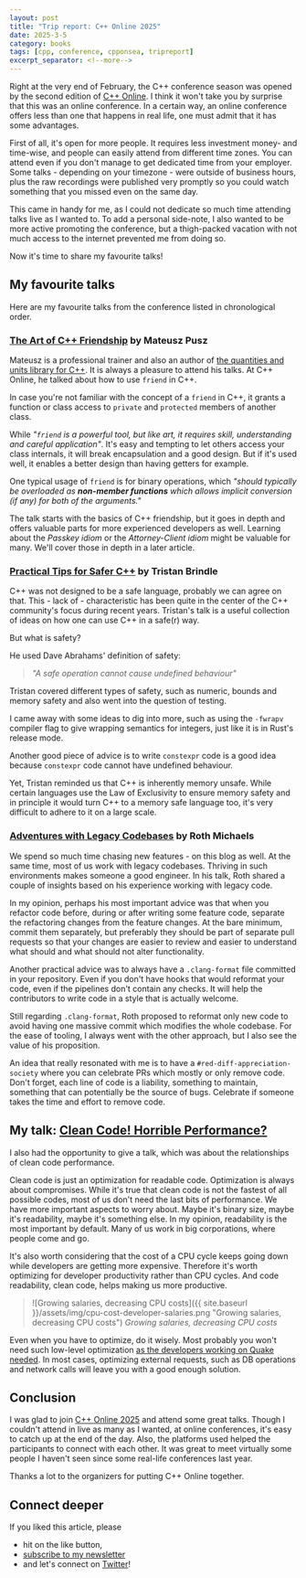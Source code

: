 ```yaml
---
layout: post
title: "Trip report: C++ Online 2025"
date: 2025-3-5
category: books
tags: [cpp, conference, cpponsea, tripreport]
excerpt_separator: <!--more-->
---
```

Right at the very end of February, the C++ conference season was opened by the second edition of [C++ Online](https://cpponline.uk/). I think it won't take you by surprise that this was an online conference. In a certain way, an online conference offers less than one that happens in real life, one must admit that it has some advantages.

First of all, it's open for more people. It requires less investment money- and time-wise, and people can easily attend from different time zones. You can attend even if you don't manage to get dedicated time from your employer. Some talks - depending on your timezone - were outside of business hours, plus the raw recordings were published very promptly so you could watch something that you missed even on the same day.

This came in handy for me, as I could not dedicate so much time attending talks live as I wanted to. To add a personal side-note, I also wanted to be more active promoting the conference, but a thigh-packed vacation with not much access to the internet prevented me from doing so.

Now it's time to share my favourite talks!

## My favourite talks

Here are my favourite talks from the conference listed in chronological order.

### [The Art of C++ Friendship](https://cpponline.uk/session/2025/the-art-of-cpp-friendship/) by Mateusz Pusz

Mateusz is a professional trainer and also an author of [the quantities and units library for C++](https://github.com/mpusz/mp-units). It is always a pleasure to attend his talks. At C++ Online, he talked about how to use `friend` in C++.

In case you're not familiar with the concept of a `friend` in C++, it grants a function or class access to `private` and `protected` members of another class.

While *"`friend` is a powerful tool, but like art, it requires skill, understanding and careful application"*. It's easy and tempting to let others access your class internals, it will break encapsulation and a good design. But if it's used well, it enables a better design than having getters for example.

One typical usage of `friend` is for binary operations, which *"should typically be overloaded as __non-member functions__ which allows implicit conversion (if any) for both of the arguments."*

The talk starts with the basics of C++ friendship, but it goes in depth and offers valuable parts for more experienced developers as well. Learning about the *Passkey idiom* or the *Attorney-Client idiom* might be valuable for many. We'll cover those in depth in a later article. 

### [Practical Tips for Safer C++](https://cpponline.uk/session/2025/practical-tips-for-safer-cpp/) by Tristan Brindle

C++ was not designed to be a safe language, probably we can agree on that. This - lack of - characteristic has been quite in the center of the C++ community's focus during recent years. Tristan's talk is a useful collection of ideas on how one can use C++ in a safe(r) way.

But what is safety?

He used Dave Abrahams' definition of safety:

> *"A safe operation cannot cause undefined behaviour"*

Tristan covered different types of safety, such as numeric, bounds and memory safety and also went into the question of testing.

I came away with some ideas to dig into more, such as using the `-fwrapv` compiler flag to give wrapping semantics for integers, just like it is in Rust's release mode. 

Another good piece of advice is to write `constexpr` code is a good idea because `constexpr` code cannot have undefined behaviour.

Yet, Tristan reminded us that C++ is inherently memory unsafe. While certain languages use the Law of Exclusivity to ensure memory safety and in principle it would turn C++ to a memory safe language too, it's very difficult to adhere to it on a large scale.

### [Adventures with Legacy Codebases](https://cpponline.uk/session/2025/adventures-with-legacy-codebases/) by Roth Michaels

We spend so much time chasing new features - on this blog as well. At the same time, most of us work with legacy codebases. Thriving in such environments makes someone a good engineer. In his talk, Roth shared a couple of insights based on his experience working with legacy code.

In my opinion, perhaps his most important advice was that when you refactor code before, during or after writing some feature code, separate the refactoring changes from the feature changes. At the bare minimum, commit them separately, but preferably they should be part of separate pull requests so that your changes are easier to review and easier to understand what should and what should not alter functionality. 

Another practical advice was to always have a `.clang-format` file committed in your repository. Even if you don't have hooks that would reformat your code, even if the pipelines don't contain any checks. It will help the contributors to write code in a style that is actually welcome.

Still regarding `.clang-format`, Roth proposed to reformat only new code to avoid having one massive commit which modifies the whole codebase. For the ease of tooling, I always went with the other approach, but I also see the value of his proposition.

An idea that really resonated with me is to have a `#red-diff-appreciation-society` where you can celebrate PRs which mostly or only remove code. Don't forget, each line of code is a liability, something to maintain, something that can potentially be the source of bugs. Celebrate if someone takes the time and effort to remove code. 


## My talk: [Clean Code! Horrible Performance?](https://cpponline.uk/session/2025/clean-code-horrible-performance/)

I also had the opportunity to give a talk, which was about the relationships of clean code performance.

Clean code is just an optimization for readable code. Optimization is always about compromises. While it's true that clean code is not the fastest of all possible codes, most of us don't need the last bits of performance. We have more important aspects to worry about. Maybe it's binary size, maybe it's readability, maybe it's something else. In my opinion, readability is the most important by default. Many of us work in big corporations, where people come and go.

It's also worth considering that the cost of a CPU cycle keeps going down while developers are getting more expensive. Therefore it's worth optimizing for developer productivity rather than CPU cycles. And code readability, clean code, helps making us more productive.

> ![Growing salaries, decreasing CPU costs]({{ site.baseurl }}/assets/img/cpu-cost-developer-salaries.png "Growing salaries, decreasing CPU costs")
> _Growing salaries, decreasing CPU costs_

Even when you have to optimize, do it wisely. Most probably you won't need such low-level optimization [as the developers working on Quake needed](https://www.youtube.com/watch?v=p8u_k2LIZyo). In most cases, optimizing external requests, such as DB operations and network calls will leave you with a good enough solution.

## Conclusion

I was glad to join [C++ Online 2025](https://cpponline.uk/) and attend some great talks. Though I couldn't attend in live as many as I wanted, at online conferences, it's easy to catch up at the end of the day. Also, the platforms used helped the participants to connect with each other. It was great to meet virtually some people I haven't seen since some real-life conferences last year.

Thanks a lot to the organizers for putting C++ Online together.

## Connect deeper

If you liked this article, please 
- hit on the like button,  
- [subscribe to my newsletter](http://eepurl.com/gvcv1j) 
- and let's connect on [Twitter](https://twitter.com/SandorDargo)!